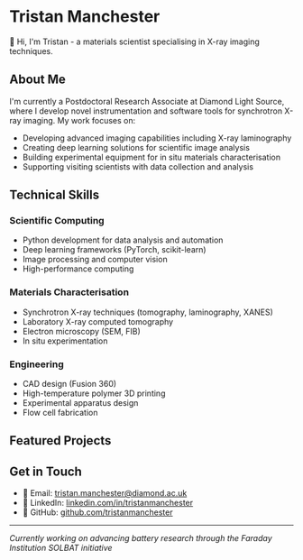 # Tristan Manchester

👋 Hi, I'm Tristan - a materials scientist specialising in X-ray imaging techniques.

## About Me

I'm currently a Postdoctoral Research Associate at Diamond Light Source, where I develop novel instrumentation and software tools for synchrotron X-ray imaging. My work focuses on:

- Developing advanced imaging capabilities including X-ray laminography
- Creating deep learning solutions for scientific image analysis
- Building experimental equipment for in situ materials characterisation
- Supporting visiting scientists with data collection and analysis

## Technical Skills

### Scientific Computing
- Python development for data analysis and automation
- Deep learning frameworks (PyTorch, scikit-learn)
- Image processing and computer vision
- High-performance computing

### Materials Characterisation
- Synchrotron X-ray techniques (tomography, laminography, XANES)
- Laboratory X-ray computed tomography
- Electron microscopy (SEM, FIB)
- In situ experimentation

### Engineering
- CAD design (Fusion 360)
- High-temperature polymer 3D printing
- Experimental apparatus design
- Flow cell fabrication

## Featured Projects



## Get in Touch

- 📧 Email: tristan.manchester@diamond.ac.uk
- 💼 LinkedIn: [linkedin.com/in/tristanmanchester](https://linkedin.com/in/tristanmanchester)
- 🔗 GitHub: [github.com/tristanmanchester](https://github.com/tristanmanchester)

---

*Currently working on advancing battery research through the Faraday Institution SOLBAT initiative*
